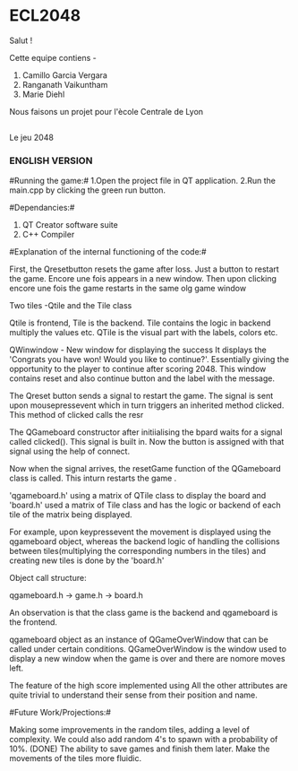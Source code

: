 # ECL2048

Salut !

Cette equipe contiens -

1. Camillo Garcia Vergara
2. Ranganath Vaikuntham
3. Marie Diehl

Nous faisons un projet pour l'ècole Centrale de Lyon

##
Le jeu 2048

### ENGLISH VERSION ###

#Running the game:#
1.Open the project file in QT application.
2.Run the main.cpp by clicking the green run button.

#Dependancies:#
1. QT Creator software suite
2. C++ Compiler

#Explanation of the internal functioning of the code:#

First, the Qresetbutton resets the game after loss.
Just a button to restart the game.
Encore une fois appears in a new window.
Then upon clicking encore une fois the game restarts in the same olg game window


Two tiles -Qtile and the Tile class

Qtile is frontend, Tile is the  backend.
Tile contains the logic in backend multiply the values etc.
QTile is the visual part with the labels, colors etc.

QWinwindow - New window for displaying the success
It displays the 'Congrats you have won! Would you like to continue?'.
Essentially giving the opportunity to the player to continue after scoring 2048.
This window contains reset and also continue button and the label with the message.

The Qreset button sends a signal to restart the game.
The signal is sent upon mousepressevent which in turn triggers 
an inherited method clicked.
This method  of clicked calls the resr

The QGameboard constructor after initiialising the bpard waits for a signal called clicked().
This signal is built in. 
Now the button is assigned with that signal using the help of connect.

Now when the signal arrives, the resetGame function of the QGameboard class is called.
This inturn restarts the game .

'qgameboard.h' using a matrix of QTile class to display the board and 
'board.h' used a matrix of Tile class and has the logic or backend of
each tile of the matrix being displayed.

For example, upon keypressevent the movement is displayed using the qgameboard object,
whereas the backend logic of handling the collisions between tiles(multiplying the corresponding
numbers in the tiles) and creating new tiles is done by the 'board.h' 

Object call structure:

qgameboard.h -> game.h -> board.h
 
An observation is that the class game is the backend and qgameboard is the frontend.

qgameboard object as an instance of QGameOverWindow that can be called under certain conditions.
QGameOverWindow is the window used to display a new window when the game is over and there are nomore moves left.

The feature of the high score implemented using 
All the other attributes are quite trivial to understand their sense from their position and name.
 
#Future Work/Projections:#

Making some improvements in the random tiles, adding a level of complexity.
We could also add random 4's to spawn with a probability of 10%. (DONE)
The ability to save games and finish them later.
Make the movements of the tiles more fluidic. 
